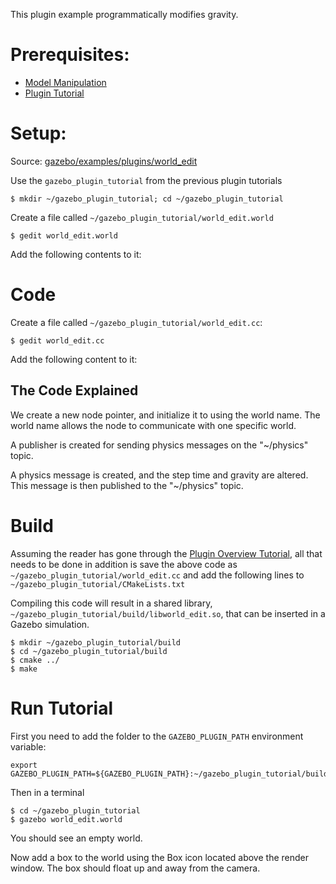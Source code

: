 This plugin example programmatically modifies gravity.

# Prerequisites:

 * [Model Manipulation](http://gazebosim.org/tutorials/?tut=plugins_model)
 * [Plugin Tutorial](http://gazebosim.org/tutorials/?tut=plugins_hello_world)

# Setup:

Source: [gazebo/examples/plugins/world_edit](https://github.com/osrf/gazebo/src/gazebo7/examples/plugins/world_edit)

Use the `gazebo_plugin_tutorial` from the previous plugin tutorials

    $ mkdir ~/gazebo_plugin_tutorial; cd ~/gazebo_plugin_tutorial

Create a file called `~/gazebo_plugin_tutorial/world_edit.world`

    $ gedit world_edit.world

Add the following contents to it:

<include src='http://github.com/osrf/gazebo/raw/gazebo7/examples/plugins/world_edit/world_edit.world' />


# Code

Create a file called `~/gazebo_plugin_tutorial/world_edit.cc`:

    $ gedit world_edit.cc

Add the following content to it:

<include from="/#include/" src='http://github.com/osrf/gazebo/raw/gazebo7/examples/plugins/world_edit/world_edit.cc'/>


## The Code Explained

<include from="@  * // Create a new transport node@" to="/node.*Init.*/" src='http://github.com/osrf/gazebo/raw/gazebo7/examples/plugins/world_edit/world_edit.cc' />

We create a new node pointer, and initialize it to using the world name.
The world name allows the node to communicate with one specific world.
<include from="@  *// Create a publisher@" to="/Advertise.*/" src='http://github.com/osrf/gazebo/raw/gazebo7/examples/plugins/world_edit/world_edit.cc' />

A publisher is created for sending physics messages on the "~/physics" topic.
<include from="/  * msgs::Physics physicsMsg/" to="/physicsPub.*Publish.*/" src='http://github.com/osrf/gazebo/raw/gazebo7/examples/plugins/world_edit/world_edit.cc' />

A physics message is created, and the step time and gravity are altered.
This message is then published to the "~/physics" topic.

# Build

Assuming the reader has gone through the [Plugin Overview Tutorial](http://gazebosim.org/tutorials/?tut=plugins_hello_world), all that needs to be done in addition is save the above code as `~/gazebo_plugin_tutorial/world_edit.cc` and add the following lines to `~/gazebo_plugin_tutorial/CMakeLists.txt`

<include from="/add_library/" src='http://github.com/osrf/gazebo/raw/gazebo7/examples/plugins/world_edit/CMakeLists.txt' />

Compiling this code will result in a shared library, `~/gazebo_plugin_tutorial/build/libworld_edit.so`, that can be inserted in a Gazebo simulation.

~~~
$ mkdir ~/gazebo_plugin_tutorial/build
$ cd ~/gazebo_plugin_tutorial/build
$ cmake ../
$ make
~~~

# Run Tutorial

First you need to add the folder to the `GAZEBO_PLUGIN_PATH` environment variable:

~~~
export GAZEBO_PLUGIN_PATH=${GAZEBO_PLUGIN_PATH}:~/gazebo_plugin_tutorial/build/
~~~

Then in a terminal

~~~
$ cd ~/gazebo_plugin_tutorial
$ gazebo world_edit.world
~~~

You should see an empty world.

Now add a box to the world using the Box icon located above the render window.
The box should float up and away from the camera.
